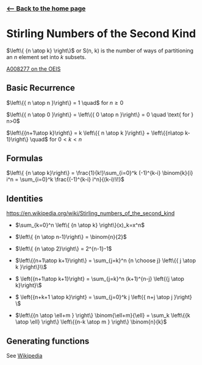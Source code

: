 <!-- title: Stirling Numbers -->

### [<-- Back to the home page](index.md)

# Stirling Numbers of the Second Kind

$\left\{ {n \atop k} \right\}$ or S(n, k) is the number of ways of partitioning an $n$ element set into $k$ subsets.

[A008277 on the OEIS](https://oeis.org/A008277)

## Basic Recurrence
$\left\{{ n \atop n }\right\} = 1 \quad$  for $n \geq 0$

$\left\{{ n \atop 0 }\right\} = \left\{{ 0 \atop n }\right\} = 0 \quad \text{ for } n>0$

$\left\{{n+1\atop k}\right\} = k \left\{{ n \atop k }\right\} + \left\{{n\atop k-1}\right\}
\quad$ for $0<k<n$
## Formulas

$\left\{ {n \atop k}\right\} = \frac{1}{k!}\sum_{i=0}^k (-1)^{k-i} \binom{k}{i} i^n = \sum_{i=0}^k \frac{(-1)^{k-i} i^n}{(k-i)!i!}$


## Identities

https://en.wikipedia.org/wiki/Stirling_numbers_of_the_second_kind

- $\sum_{k=0}^n \left\{ {n \atop k} \right\}(x)_k=x^n$

- $\left\{ {n \atop n-1}\right\} = \binom{n}{2}$

- $\left\{ {n \atop 2}\right\} = 2^{n-1}-1$


- $\left\{{n+1\atop k+1}\right\} = \sum_{j=k}^n {n \choose j} \left\{{ j \atop k }\right\}\\$

- $
\left\{{n+1\atop k+1}\right\} = \sum_{j=k}^n (k+1)^{n-j} \left\{{j \atop k}\right\}\\$

- $
\left\{{n+k+1 \atop k}\right\} = \sum_{j=0}^k j \left\{{ n+j \atop j }\right\} \\$

- $\left\{{n \atop \ell+m } \right\} \binom{\ell+m}{\ell} = \sum_k \left\{{k \atop \ell} \right\} \left\{{n-k \atop m } \right\} \binom{n}{k}$

## Generating functions

See [Wikipedia](https://en.wikipedia.org/wiki/Stirling_numbers_of_the_second_kind)
